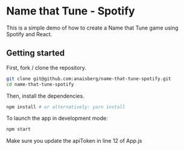 # Name that Tune - Spotify

This is a simple demo of how to create a Name that Tune game using Spotify and React.

## Getting started

First, fork / clone the repository.

```bash
git clone git@github.com:anaisberg/name-that-tune-spotify.git
cd name-that-tune-spotify
```

Then, install the dependencies.

```bash
npm install # or alternatively: yarn install
```

To launch the app in development mode:

```bash
npm start
```

Make sure you update the apiToken in line 12 of App.js
